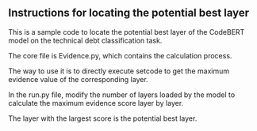 ## Instructions for locating the potential best layer
This is a sample code to locate the potential best layer of the CodeBERT model on the technical debt classification task.

The core file is Evidence.py, which contains the calculation process.

The way to use it is to directly execute setcode to get the maximum evidence value of the corresponding layer.

In the run.py file, modify the number of layers loaded by the model to calculate the maximum evidence score layer by layer. 

The layer with the largest score is the potential best layer.

